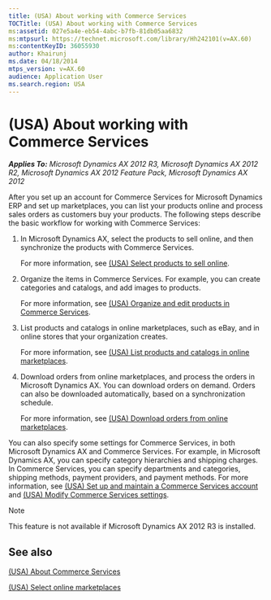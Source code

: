 ```yaml
---
title: (USA) About working with Commerce Services
TOCTitle: (USA) About working with Commerce Services
ms:assetid: 027e5a4e-eb54-4abc-b7fb-81db05aa6832
ms:mtpsurl: https://technet.microsoft.com/library/Hh242101(v=AX.60)
ms:contentKeyID: 36055930
author: Khairunj
ms.date: 04/18/2014
mtps_version: v=AX.60
audience: Application User
ms.search.region: USA
---
```


# (USA) About working with Commerce Services 


_**Applies To:** Microsoft Dynamics AX 2012 R3, Microsoft Dynamics AX 2012 R2, Microsoft Dynamics AX 2012 Feature Pack, Microsoft Dynamics AX 2012_

After you set up an account for Commerce Services for Microsoft Dynamics ERP and set up marketplaces, you can list your products online and process sales orders as customers buy your products. The following steps describe the basic workflow for working with Commerce Services:

1.  In Microsoft Dynamics AX, select the products to sell online, and then synchronize the products with Commerce Services.
    
    For more information, see [(USA) Select products to sell online](usa-select-products-to-sell-online.md).

2.  Organize the items in Commerce Services. For example, you can create categories and catalogs, and add images to products.
    
    For more information, see [(USA) Organize and edit products in Commerce Services](usa-organize-and-edit-products-in-commerce-services.md).

3.  List products and catalogs in online marketplaces, such as eBay, and in online stores that your organization creates.
    
    For more information, see [(USA) List products and catalogs in online marketplaces](usa-list-products-and-catalogs-in-online-marketplaces.md).

4.  Download orders from online marketplaces, and process the orders in Microsoft Dynamics AX. You can download orders on demand. Orders can also be downloaded automatically, based on a synchronization schedule.
    
    For more information, see [(USA) Download orders from online marketplaces](usa-download-orders-from-online-marketplaces.md).

You can also specify some settings for Commerce Services, in both Microsoft Dynamics AX and Commerce Services. For example, in Microsoft Dynamics AX, you can specify category hierarchies and shipping charges. In Commerce Services, you can specify departments and categories, shipping methods, payment providers, and payment methods. For more information, see [(USA) Set up and maintain a Commerce Services account](usa-set-up-and-maintain-a-commerce-services-account.md) and [(USA) Modify Commerce Services settings](usa-modify-commerce-services-settings.md).


> [!NOTE]
> <P>This feature is not available if Microsoft Dynamics AX 2012 R3 is installed.</P>



## See also

[(USA) About Commerce Services](usa-about-commerce-services.md)

[(USA) Select online marketplaces](usa-select-online-marketplaces.md)

  


